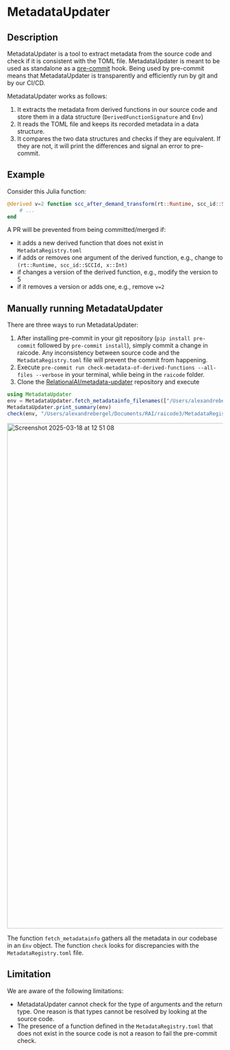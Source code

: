 # MetadataUpdater

## Description

MetadataUpdater is a tool to extract metadata from the source code and check if it is
consistent with the TOML file. MetadataUpdater is meant to be used as standalone 
as a [pre-commit](https://pre-commit.com/) hook. Being used by pre-commit means that
MetadataUpdater is transparently and efficiently run by git and by our CI/CD.

MetadataUpdater works as follows:

1. It extracts the metadata from derived functions in our source code and
store them in a data structure (`DerivedFunctionSignature` and `Env`)
2. It reads the TOML file and keeps its recorded metadata in a data structure.
3. It compares the two data structures and checks if they are equivalent. If they are not,
it will print the differences and signal an error to pre-commit.

## Example

Consider this Julia function:

```Julia
@derived v=2 function scc_after_demand_transform(rt::Runtime, scc_id::SCCId)::PhaseResult
    # ...
end
```

A PR will be prevented from being committed/merged if:

- it adds a new derived function that does not exist in `MetadataRegistry.toml`
- if adds or removes one argument of the derived function, e.g., change to
`(rt::Runtime, scc_id::SCCId, x::Int)`
- if changes a version of the derived function, e.g., modify the version to 5
- if it removes a version or adds one, e.g., remove `v=2`

## Manually running MetadataUpdater

There are three ways to run MetadataUpdater:

1. After installing pre-commit in your git repository (`pip install pre-commit` followed by `pre-commit install`), 
simply commit a change in raicode. Any inconsistency between source code and the
`MetadataRegistry.toml` file will prevent the commit from happening.
2. Execute `pre-commit run check-metadata-of-derived-functions --all-files --verbose` in your terminal, while being
in the `raicode` folder.
3. Clone the [RelationalAI/metadata-updater](https://github.com/RelationalAI/metadata-updater) repository and execute
```Julia
using MetadataUpdater
env = MetadataUpdater.fetch_metadatainfo_filenames(["/Users/alexandrebergel/Documents/RAI/raicode3/src/FrontCompiler/eager-maintainers.jl"])
MetadataUpdater.print_summary(env)
check(env, "/Users/alexandrebergel/Documents/RAI/raicode3/MetadataRegistry.toml")
```
<img width="1178" alt="Screenshot 2025-03-18 at 12 51 08" src="https://github.com/user-attachments/assets/388c6acf-1c04-476a-b63a-5951b9e8502c" />

The function `fetch_metadatainfo` gathers all the metadata in our codebase in an `Env` object.
The function `check` looks for discrepancies with the `MetadataRegistry.toml` file.

## Limitation

We are aware of the following limitations:
- MetadataUpdater cannot check for the type of arguments and the return type. One reason is
that types cannot be resolved by looking at the source code.
- The presence of a function defined in the `MetadataRegistry.toml` that does not exist in the
source code is not a reason to fail the pre-commit check. 
